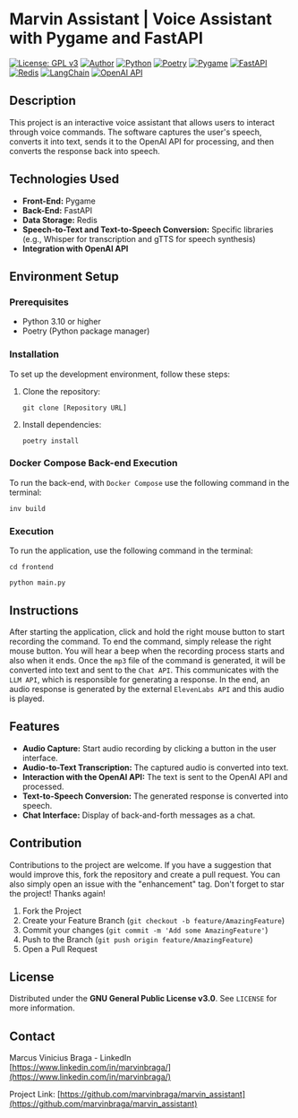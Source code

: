 # Marvin Assistant | Voice Assistant with Pygame and FastAPI

[![License: GPL v3](https://img.shields.io/badge/License-GPLv3-blue.svg)](https://www.gnu.org/licenses/gpl-3.0)
[![Author](https://img.shields.io/badge/author-Marcus%20Vinicius%20Braga-blue.svg)](https://www.linkedin.com/in/marvinbraga/)
[![Python](https://img.shields.io/badge/Python-3.10-blue.svg)](https://www.python.org/downloads/release/python-3100/)
[![Poetry](https://img.shields.io/badge/Poetry-1.1.6-blue.svg)](https://python-poetry.org/)
[![Pygame](https://img.shields.io/badge/Pygame-2.0.1-orange.svg)](https://www.pygame.org/news)
[![FastAPI](https://img.shields.io/badge/FastAPI-0.65.2-green.svg)](https://fastapi.tiangolo.com/)
[![Redis](https://img.shields.io/badge/Redis-6.2.5-red.svg)](https://redis.io/)
[![LangChain](https://img.shields.io/badge/LangChain%20Framework-latest-blue.svg)](https://github.com/langchain-ai/langchain)
[![OpenAI API](https://img.shields.io/badge/OpenAI%20API-0.28.1-orange.svg)](https://beta.openai.com/)

## Description

This project is an interactive voice assistant that allows users to interact through voice commands. The software
captures the user's speech, converts it into text, sends it to the OpenAI API for processing, and then converts the
response back into speech.

## Technologies Used

- **Front-End:** Pygame
- **Back-End:** FastAPI
- **Data Storage:** Redis
- **Speech-to-Text and Text-to-Speech Conversion:** Specific libraries (e.g., Whisper for transcription and gTTS for
  speech synthesis)
- **Integration with OpenAI API**

## Environment Setup

### Prerequisites

- Python 3.10 or higher
- Poetry (Python package manager)

### Installation

To set up the development environment, follow these steps:

1. Clone the repository:
   ```shell
   git clone [Repository URL]
   ```
2. Install dependencies:
   ```shell
   poetry install
   ```

### Docker Compose Back-end Execution

To run the back-end, with `Docker Compose` use the following command in the terminal:

```shell
inv build
```

### Execution

To run the application, use the following command in the terminal:

```shell
cd frontend
```

```shell
python main.py
```

## Instructions

After starting the application, click and hold the right mouse button to start recording the command. To end the
command, simply release the right mouse button. You will hear a beep when the recording process starts and also when it
ends. Once the `mp3` file of the command is generated, it will be converted into text and sent to the `Chat API`. This
communicates with the `LLM API`, which is responsible for generating a response. In the end, an audio response is
generated by the external `ElevenLabs API` and this audio is played.

## Features

- **Audio Capture:** Start audio recording by clicking a button in the user interface.
- **Audio-to-Text Transcription:** The captured audio is converted into text.
- **Interaction with the OpenAI API:** The text is sent to the OpenAI API and processed.
- **Text-to-Speech Conversion:** The generated response is converted into speech.
- **Chat Interface:** Display of back-and-forth messages as a chat.

## Contribution

Contributions to the project are welcome. If you have a suggestion that would improve this, fork the repository and
create a pull request. You can also simply open an issue with the "enhancement" tag. Don't forget to star the project!
Thanks again!

1. Fork the Project
2. Create your Feature Branch (`git checkout -b feature/AmazingFeature`)
3. Commit your changes (`git commit -m 'Add some AmazingFeature'`)
4. Push to the Branch (`git push origin feature/AmazingFeature`)
5. Open a Pull Request

## License

Distributed under the **GNU General Public License v3.0**. See `LICENSE` for more information.

## Contact

Marcus Vinicius Braga - LinkedIn [https://www.linkedin.com/in/marvinbraga/](https://www.linkedin.com/in/marvinbraga/)

Project Link: [https://github.com/marvinbraga/marvin_assistant](https://github.com/marvinbraga/marvin_assistant)
